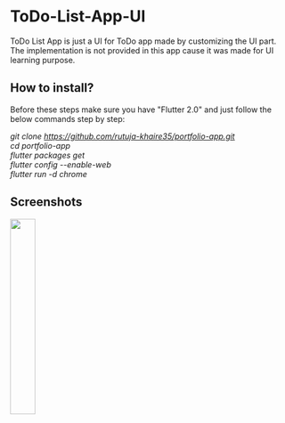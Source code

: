 # ToDo-List-App-UI
ToDo List App is just a UI for ToDo app made by customizing the UI part. The implementation is not provided in this app cause it was made for UI learning purpose.

## How to install?  
Before these steps make sure you have "Flutter 2.0" and just follow the below commands step by step:

*git clone https://github.com/rutuja-khaire35/portfolio-app.git  
cd portfolio-app  
flutter packages get  
flutter config --enable-web  
flutter run -d chrome*  

## Screenshots    
<img src="https://user-images.githubusercontent.com/82515776/159269752-1bda89cd-1af4-4177-bbaf-dc7ffd3769c4.png"  width=30% height=30%> 


